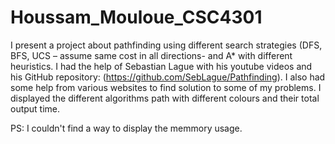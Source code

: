 # Houssam_Mouloue_CSC4301

I present a project about pathfinding using different search strategies (DFS, BFS, UCS – assume same cost in all directions- and A* with different heuristics. I had the help of Sebastian Lague with his youtube videos and his GitHub repository: (https://github.com/SebLague/Pathfinding). I also had some help from various websites to find solution to some of my problems. I displayed the different algorithms path with different colours and their total output time. 

PS: I couldn't find a way to display the memmory usage.
